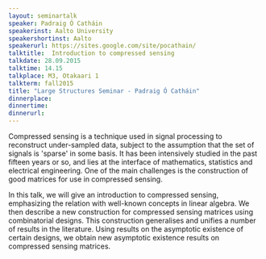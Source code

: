 ```yaml
---
layout: seminartalk
speaker: Padraig Ó Catháin
speakerinst: Aalto University
speakershortinst: Aalto
speakerurl: https://sites.google.com/site/pocathain/
talktitle:  Introduction to compressed sensing
talkdate: 28.09.2015
talktime: 14.15
talkplace: M3, Otakaari 1
talkterm: fall2015
title: "Large Structures Seminar - Padraig Ó Catháin"
dinnerplace: 
dinnertime: 
dinnerurl: 
---
```

Compressed sensing is a technique used in signal processing to reconstruct under-sampled data, subject to the assumption that the set of signals is 'sparse' in some basis. It has been intensively studied in the past fifteen years or so, and lies at the interface of mathematics, statistics and electrical engineering. One of the main challenges is the construction of good matrices for use in compressed sensing.

In this talk, we will give an introduction to compressed sensing, emphasizing the relation with well-known concepts in linear algebra. We then describe a new construction for compressed sensing matrices using combinatorial designs. This construction generalises and unifies a number of results in the literature. Using results on the asymptotic existence of certain designs, we obtain new asymptotic existence results on compressed sensing matrices. 
